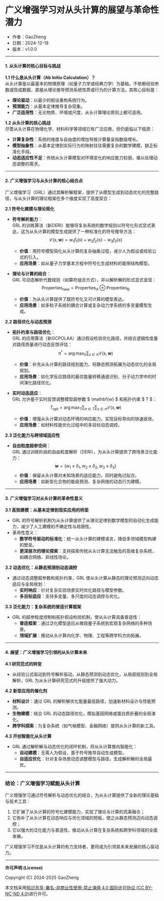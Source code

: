# **广义增强学习对从头计算的展望与革命性潜力**

- 作者：GaoZheng
- 日期：2024-12-19
- 版本：v1.0.0

---

#### **1. 从头计算的核心目标与挑战**

**1.1 什么是从头计算（Ab Initio Calculation）？**  
从头计算是以最基本的物理原理（如量子力学或经典力学）为基础，不依赖经验参数或现成数据，直接从理论推导预测系统性质或行为的计算方法。其核心目标是：  
- **理论驱动**：以最少的假设重构系统行为。  
- **预测能力**：从基本定律推导复杂现象。  
- **广泛适用性**：无论物质、环境或尺度，从头计算理论原则上都可适用。

**1.2 从头计算的核心挑战**  
尽管从头计算在物理化学、材料科学等领域已有广泛应用，但仍面临以下瓶颈：  
- **计算复杂性**：系统的维度与自由度的增加导致计算量呈指数级增长。  
- **模型抽象性**：从基本定律到实际行为的映射往往需要复杂的数学建模，缺乏标准化手段。  
- **动态适应性不足**：传统从头计算模型对环境变化的响应能力较弱，难以处理动态调整的需求。

---

#### **2. 广义增强学习与从头计算的核心结合点**

广义增强学习（GRL）通过其解析解框架，提供了从模型生成到动态优化的完整路径，与从头计算的理论框架在多个维度实现了高度契合：

**2.1 符号化建模与理论简化**  
- **符号解析能力**：  
  GRL 的训练算法（新DERI）能够将复杂系统的数学规则以符号化形式显式表达，这为从头计算的模型生成提供了一种标准化的符号推导方法：  
  $$
  \mathcal{L}(s, \mathbf{w}) = w_1 f_1(s) + w_2 f_2(s) - w_3 f_3(s)
  $$  
  - **价值**：用符号模型简化从头计算的复杂抽象过程，减少人为假设或经验公式的引入。  
  - **应用场景**：如从量子力学基本方程中符号化生成材料的能带结构模型。

- **理论与计算的结合**：  
  GRL 可动态解析代数规则（如算符组合方式），并以解析解的形式显式呈现：  
  $$
  \text{Properties}_{\text{new}} = \text{Properties}_{\text{A}} \oplus \text{Properties}_{\text{B}}
  $$  
  - **价值**：为从头计算提供了既符号化又可计算的模型表达。  
  - **应用场景**：如多粒子系统的耦合计算或复杂动力学系统的多变量模型生成。

**2.2 路径优化与动态预测**  
- **拓扑约束与路径优化**：  
  GRL 的应用算法（新GCPOLAA）通过假设检验优化路径，并结合逻辑性度量对路径质量进行动态反馈评估：  
  $$
  \pi^* = \arg\max_{\pi} \sum_{s \in \pi} \mathcal{L}(s, \mathbf{w})
  $$  
  - **价值**：补充从头计算的路径规划能力，将静态预测拓展为动态优化的全局规划。  
  - **应用场景**：如化学反应路径的最优能量转移通道识别、分子动力学中的时间演化路径优化。

- **实时动态适应**：  
  GRL 允许基于实时反馈调整模型超参数 $ \mathbf{w} $ 和拓扑约束 $ T $：  
  $$
  T_{\text{opt}} = \arg\max_{T} \sum_{\pi \in T} \sum_{s \in \pi} \mathcal{L}(s, \mathbf{w})
  $$  
  - **价值**：增强从头计算对动态环境的响应能力，实现目标导向的快速收敛。  
  - **应用场景**：如材料性能优化过程中的多目标动态调控。

**2.3 泛化能力与跨领域适应性**  
- **自由粒度超参空间**：  
  GRL 通过训练阶段的自由粒度解析（DERI），为从头计算提供了跨场景泛化能力：  
  $$
  \mathbf{w} = \{w_1 \pm \delta_1, w_2 \pm \delta_2, w_3 \pm \delta_3\}
  $$  
  - **价值**：保留从头计算对未知场景的适应能力，同时避免过拟合。  
  - **应用场景**：如新型化合物的能级预测、复杂网络的动态行为建模。

---

#### **3. 广义增强学习对从头计算的革命性意义**

**3.1 高效建模：从基本定律到现实应用的桥梁**  
- GRL 的符号解析机制为从头计算提供了从理论定律到数学模型的自动化生成能力，减少了人工建模的不确定性与局限性。  
- 革命性意义：  
  - **数学符号驱动的标准化**：统一从头计算的建模语言，降低多领域模型构建的壁垒。  
  - **更深层次的理论探索**：支持探索传统从头计算无法触及的高维复杂系统，如耦合网络、非线性场论。

**3.2 动态优化：从静态预测到动态调控**  
- 通过动态调整超参数和拓扑约束，GRL 使从头计算从静态的理论预测迈向动态适应与全局规划：  
  - **实时响应**：针对复杂实验场景实时优化路径与模型参数。  
  - **多目标适应**：支持多变量、多尺度的动态调控与优化。

**3.3 泛化能力：复杂系统的普适计算框架**  
- GRL 的超参粒度控制和拓扑假设检验机制，使从头计算具备普适性：  
  - **普适框架**：通过泛化模型适应从微观量子系统到宏观复杂网络的多种场景。  
  - **领域扩展**：推动从头计算向化学、物理、工程等跨学科方向拓展。

---

#### **4. 展望：广义增强学习引领的从头计算未来**

**4.1 研究范式的转变**  
- 从经验公式驱动到符号解析驱动，从静态预测到动态优化，从局部规则到全局解析，GRL 为从头计算研究范式的升级提供了强大动力。

**4.2 新型应用的催化剂**  
- **材料设计**：通过 GRL 的解析解优化能量最低路径，加速新材料设计与性能预测。  
- **生物建模**：结合 GRL 的动态路径优化，模拟基因网络或蛋白质折叠的全局演化。  
- **跨学科探索**：为复杂系统（如气候模型、金融网络）提供从头计算的新工具。

**4.3 开创智能化从头计算**  
- GRL 通过解析解与动态优化的闭环机制，将从头计算推向智能化：  
  - **自动建模**：无需人为假设，基于符号推导自动生成模型。  
  - **自适应优化**：针对复杂场景动态调整模型与路径，生成解析解的全局最优。

---

### **结论：广义增强学习赋能从头计算**

广义增强学习通过符号解析与动态优化的结合，为从头计算提供了全新的理论基础与技术工具：  
1. 它扩展了从头计算的符号化建模能力，实现了理论与计算的完美融合；  
2. 它弥补了从头计算在动态响应与优化领域的短板，使之从静态预测迈向动态调控；  
3. 它以强大的泛化能力与普适性，推动从头计算在复杂系统和跨学科领域的全面发展。

广义增强学习不仅是从头计算的有力支持者，更将成为引领其未来发展的核心驱动力。

---

**许可声明 (License)**

Copyright (C) 2024-2025 GaoZheng 

本文档采用[知识共享-署名-非商业性使用-禁止演绎 4.0 国际许可协议 (CC BY-NC-ND 4.0)](https://creativecommons.org/licenses/by-nc-nd/4.0/deed.zh-Hans)进行许可。
